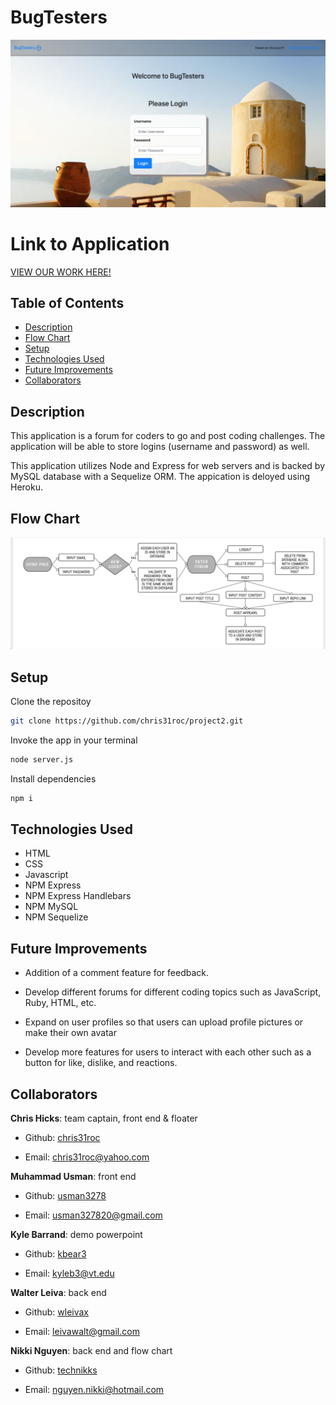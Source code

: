 # BugTesters
![Photo of Application](./images/bugtesters-app.png)


# Link to Application
[VIEW OUR WORK HERE!]()


## Table of Contents

* [Description](#Description)
* [Flow Chart](#Flow-Chart)
* [Setup](#Setup)
* [Technologies Used](#Technologies-Used)
* [Future Improvements](#Future-Improvements)
* [Collaborators](#Collaborators)


## Description

This application is a forum for coders to go and post coding challenges. The application will be able to store logins (username and password) as well. 

This application utilizes Node and Express for web servers and is backed by MySQL database with a Sequelize ORM. The appication is deloyed using Heroku. 


## Flow Chart
![FlowChart](./images/flow-chart2.png)


## Setup

Clone the repositoy 
```bash 
git clone https://github.com/chris31roc/project2.git
```

Invoke the app in your terminal
```bash
node server.js
```

Install dependencies
```bash
npm i
```


## Technologies Used

- HTML
- CSS
- Javascript
- NPM Express
- NPM Express Handlebars
- NPM MySQL
- NPM Sequelize


## Future Improvements

* Addition of a comment feature for feedback.

* Develop different forums for different coding topics such as JavaScript, Ruby, HTML, etc.

* Expand on user profiles so that users can upload profile pictures or make their own avatar

* Develop more features for users to interact with each other such as a button for like, dislike, and reactions.


## Collaborators
**Chris Hicks**: team captain, front end & floater

- Github: [chris31roc](https://github.com/chris31roc)

- Email: chris31roc@yahoo.com

**Muhammad Usman**: front end

- Github: [usman3278](https://github.com/usman3278)

- Email: usman327820@gmail.com

**Kyle Barrand**: demo powerpoint

- Github: [kbear3](https://github.com/kbear3)

- Email: kyleb3@vt.edu

**Walter Leiva**: back end
   
- Github: [wleivax](https://github.com/wleivax)

- Email: leivawalt@gmail.com

**Nikki Nguyen**: back end and flow chart 
   
- Github: [technikks](https://github.com/technikks)

- Email: nguyen.nikki@hotmail.com
